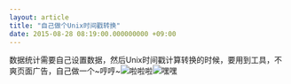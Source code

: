```yaml
---
layout: article
title: "自己做个Unix时间戳转换"
date: 2015-08-28 08:19:00.000000000 +09:00
---
```


数据统计需要自己设置数据，然后Unix时间戳计算转换的时候，要用到工具，不爽页面广告，自己做一个~哼哼~![啦啦啦](https://o8ekw8sx0.qnssl.com/upload/201508/q29ZeF4R0k28mM1R7uJjVD6ITgsD47vZ.png "enter image title here")![嘿嘿](https://o8ekw8sx0.qnssl.com/upload/201508/zdG38pMubHNIlzEKZauBhURLpwicFe9f.png "enter image title here")

